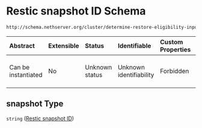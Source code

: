 # Restic snapshot ID Schema

```txt
http://schema.nethserver.org/cluster/determine-restore-eligibility-input.json#/properties/snapshot
```



| Abstract            | Extensible | Status         | Identifiable            | Custom Properties | Additional Properties | Access Restrictions | Defined In                                                                                                            |
| :------------------ | :--------- | :------------- | :---------------------- | :---------------- | :-------------------- | :------------------ | :-------------------------------------------------------------------------------------------------------------------- |
| Can be instantiated | No         | Unknown status | Unknown identifiability | Forbidden         | Allowed               | none                | [determine-restore-eligibility-input.json\*](cluster/determine-restore-eligibility-input.json "open original schema") |

## snapshot Type

`string` ([Restic snapshot ID](determine-restore-eligibility-input-properties-restic-snapshot-id.md))
